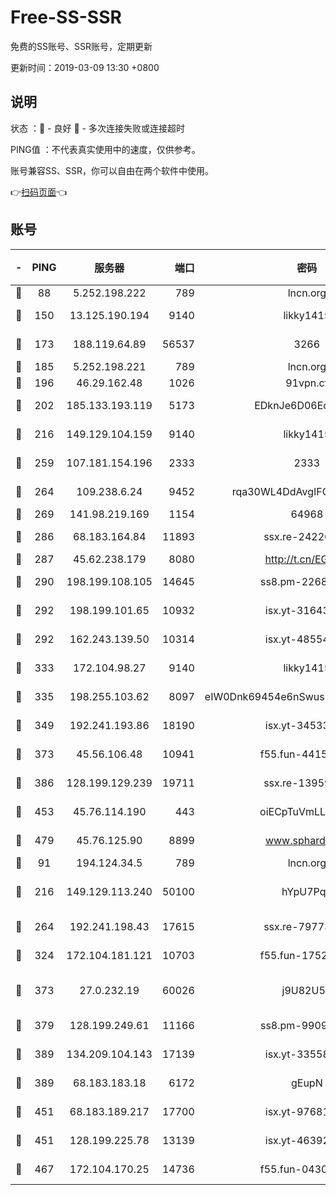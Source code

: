 # Free-SS-SSR

免费的SS账号、SSR账号，定期更新

更新时间：2019-03-09 13:30 +0800

## 说明

状态     ：🙂 - 良好 🙁 - 多次连接失败或连接超时

PING值   ：不代表真实使用中的速度，仅供参考。

账号兼容SS、SSR，你可以自由在两个软件中使用。

👉[扫码页面](https://liesauer.github.io/Free-SS-SSR/)👈

## 账号

|-|PING|服务器|端口|密码|加密方式|区域|
|:----:|:----:|:-----:|-----:|:----:|:----:|:----:|
|🙂|88|5.252.198.222|789|lncn.org|rc4|JP|
|🙂|150|13.125.190.194|9140|likky1415|aes-256-cfb|KR|
|🙂|173|188.119.64.89|56537|3266|aes-256-cfb|RU|
|🙂|185|5.252.198.221|789|lncn.org|rc4|JP|
|🙂|196|46.29.162.48|1026|91vpn.cf|rc4-md5|RU|
|🙂|202|185.133.193.119|5173|EDknJe6D06EoWDaw|aes-256-cfb|US|
|🙂|216|149.129.104.159|9140|likky1415|aes-256-cfb|HK|
|🙂|259|107.181.154.196|2333|2333|aes-256-cfb|US|
|🙂|264|109.238.6.24|9452|rqa30WL4DdAvgIFG6Fs3znzTa|aes-256-cfb|FR|
|🙂|269|141.98.219.169|1154|64968|chacha20|US|
|🙂|286|68.183.164.84|11893|ssx.re-24226841|aes-256-cfb|US|
|🙂|287|45.62.238.179|8080|http://t.cn/EGJIyrl|rc4-md5|CA|
|🙂|290|198.199.108.105|14645|ss8.pm-22688223|aes-256-cfb|US|
|🙂|292|198.199.101.65|10932|isx.yt-31643189|aes-256-cfb|US|
|🙂|292|162.243.139.50|10314|isx.yt-48554575|aes-256-cfb|US|
|🙂|333|172.104.98.27|9140|likky1415|aes-256-cfb|JP|
|🙂|335|198.255.103.62|8097|eIW0Dnk69454e6nSwuspv9DmS201tQ0D|aes-256-cfb|US|
|🙂|349|192.241.193.86|18190|isx.yt-34533173|aes-256-cfb|US|
|🙂|373|45.56.106.48|10941|f55.fun-44155061|aes-256-cfb|US|
|🙂|386|128.199.129.239|19711|ssx.re-13959814|aes-256-cfb|SG|
|🙂|453|45.76.114.190|443|oiECpTuVmLLxk4Ts|aes-256-cfb|AU|
|🙂|479|45.76.125.90|8899|www.sphard.com|aes-256-cfb|AU|
|🙂|91|194.124.34.5|789|lncn.org|rc4|JP|
|🙂|216|149.129.113.240|50100|hYpU7PqP|chacha20-ietf-poly1305|CN|
|🙂|264|192.241.198.43|17615|ssx.re-79773961|aes-256-cfb|US|
|🙂|324|172.104.181.121|10703|f55.fun-17527319|aes-256-cfb|SG|
|🙂|373|27.0.232.19|60026|j9U82U53|xchacha20-ietf-poly1305|HK|
|🙂|379|128.199.249.61|11166|ss8.pm-99097574|aes-256-cfb|SG|
|🙂|389|134.209.104.143|17139|isx.yt-33558802|aes-256-cfb|SG|
|🙂|389|68.183.183.18|6172|gEupN|aes-256-cfb|SG|
|🙂|451|68.183.189.217|17700|isx.yt-97681259|aes-256-cfb|SG|
|🙂|451|128.199.225.78|13139|isx.yt-46392951|aes-256-cfb|SG|
|🙂|467|172.104.170.25|14736|f55.fun-04300289|aes-256-cfb|SG|
